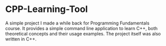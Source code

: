 # CPP-Learning-Tool
A simple project I made a while back for Programming Fundamentals course. It provides a simple command line application to learn C++, both theoretical concepts and their usage examples. The project itself was also written in C++.
